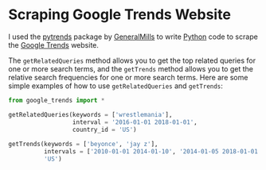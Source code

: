 # Scraping Google Trends Website
I used the [pytrends](https://github.com/GeneralMills/pytrends) package by [GeneralMills](https://github.com/GeneralMills) to write [Python](https://www.python.org/) code to scrape the [Google Trends](https://trends.google.com/trends/) website. 

The `getRelatedQueries` method allows you to get the top related queries for one or more search terms, and the `getTrends` method allows you to get the relative search frequencies for one or more search terms. Here are some simple examples of how to use `getRelatedQueries` and `getTrends`:

```python
from google_trends import *

getRelatedQueries(keywords = ['wrestlemania'], 
                  interval = '2016-01-01 2018-01-01', 
                  country_id = 'US')
                  
getTrends(keywords = ['beyonce', 'jay z'], 
          intervals = ['2010-01-01 2014-01-10', '2014-01-05 2018-01-01'], 
          'US')
```
